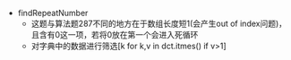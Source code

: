 - findRepeatNumber
  - 这题与算法题287不同的地方在于数组长度短1(会产生out of index问题)，且含有0这一项，若将0放在第一个会进入死循环
  - 对字典中的数据进行筛选[k for k,v in dct.itmes() if v>1]